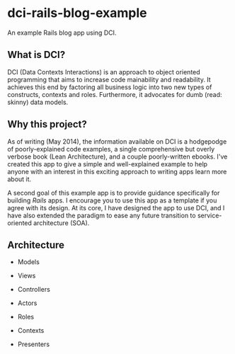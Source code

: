 dci-rails-blog-example
======================

An example Rails blog app using DCI.

What is DCI?
------------

DCI (Data Contexts Interactions) is an approach to object oriented programming that aims to increase code mainability and readability.  It achieves this end by factoring all business logic into two new types of constructs, contexts and roles.  Furthermore, it advocates for dumb (read: skinny) data models.

Why this project?
-----------------

As of writing (May 2014), the information available on DCI is a hodgepodge of poorly-explained code examples, a single comprehensive but overly verbose book (Lean Architecture), and a couple poorly-written ebooks.  I've created this app to give a simple and well-explained example to help anyone with an interest in this exciting approach to writing apps learn more about it.

A second goal of this example app is to provide guidance specifically for building _Rails_ apps.  I encourage you to use this app as a template if you agree with its design.  At its core, I have designed the app to use DCI, and I have also extended the paradigm to ease any future transition to service-oriented architecture (SOA).

Architecture
------------

- Models
- Views
- Controllers

- Actors
- Roles
- Contexts
- Presenters
